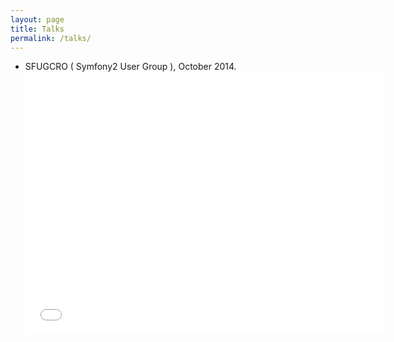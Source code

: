 ```yaml
---
layout: page
title: Talks
permalink: /talks/
---
```


<ul>
    <li>SFUGCRO ( Symfony2 User Group ), October 2014.
    <iframe src="//slides.com/krunoknego/vagrant-and-ansible/embed" width="576" height="420" scrolling="no" frameborder="0" webkitallowfullscreen mozallowfullscreen allowfullscreen></iframe>
    </li>
</ul>
